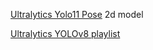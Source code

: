 [Ultralytics Yolo11 Pose](https://docs.ultralytics.com/tasks/pose/)
2d model

[Ultralytics YOLOv8 playlist](https://www.youtube.com/playlist?list=PL1FZnkj4ad1PFJTjW4mWpHZhzgJinkNV0)